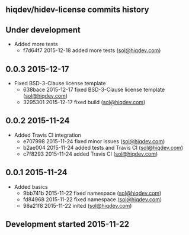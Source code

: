hiqdev/hidev-license commits history
------------------------------------

## Under development

- Added more tests
    - f7d64f7 2015-12-18 added more tests (sol@hiqdev.com)

## 0.0.3 2015-12-17

- Fixed BSD-3-Clause license template
    - 638bace 2015-12-17 fixed BSD-3-Clause license template (sol@hiqdev.com)
    - 3295301 2015-12-17 fixed build (sol@hiqdev.com)

## 0.0.2 2015-11-24

- Added Travis CI integration
    - e707998 2015-11-24 fixed minor issues (sol@hiqdev.com)
    - b2ae004 2015-11-24 added tests and Travis CI (sol@hiqdev.com)
    - c7f8293 2015-11-24 added Travis CI (sol@hiqdev.com)

## 0.0.1 2015-11-24

- Added basics
    - 9bb741b 2015-11-22 fixed namespace (sol@hiqdev.com)
    - fd84968 2015-11-22 fixed namespace (sol@hiqdev.com)
    - 98a21f8 2015-11-22 inited (sol@hiqdev.com)

## Development started 2015-11-22

